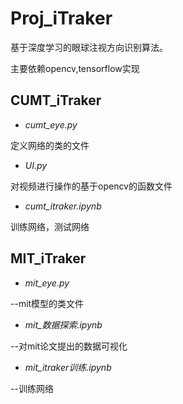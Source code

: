 # Proj_iTraker
基于深度学习的眼球注视方向识别算法。

主要依赖opencv,tensorflow实现
## CUMT_iTraker
* _cumt_eye.py_         

定义网络的类的文件

* _UI.py_         

对视频进行操作的基于opencv的函数文件 

* _cumt_itraker.ipynb_        

训练网络，测试网络


## MIT_iTraker
* _mit_eye.py_        

--mit模型的类文件

* _mit_数据探索.ipynb_        

--对mit论文提出的数据可视化

* _mit_itraker训练.ipynb_         

--训练网络

